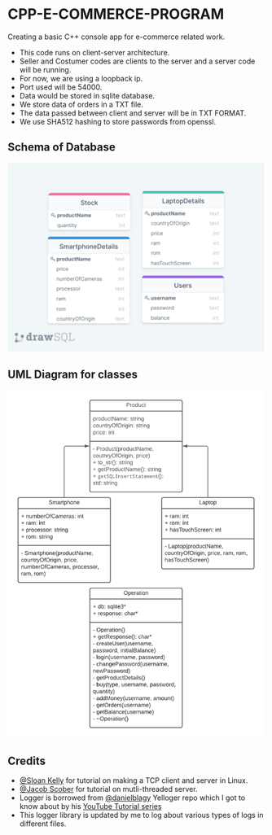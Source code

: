 # CPP-E-COMMERCE-PROGRAM

Creating a basic C++ console app for e-commerce related work.

- This code runs on client-server architecture.
- Seller and Costumer codes are clients to the server and a server code will be running.
- For now, we are using a loopback ip. 
- Port used will be 54000.
- Data would be stored in sqlite database.
- We store data of orders in a TXT file.
- The data passed between client and server will be in TXT FORMAT.
- We use SHA512 hashing to store passwords from openssl.

## Schema of Database

<img src="img/drawSQL-export-2022-01-19_17 09.png">

## UML Diagram for classes

<img src = "img/Class Diagram.png">

## Credits

- [@Sloan Kelly](https://www.youtube.com/channel/UC4LMPKWdhfFlJrJ1BHmRhMQ) for tutorial on making a TCP client and server in Linux.
- [@Jacob Scober](https://www.youtube.com/channel/UCwd5VFu4KoJNjkWJZMFJGHQ) for tutorial on mutli-threaded server.
- Logger is borrowed from [@danielblagy](https://github.com/danielblagy/Yelloger) Yelloger repo which I got to know about by his [YouTube Tutorial series](https://www.youtube.com/watch?v=1rnmYBSppYY&list=PL5Lk2LPoiyAKcw7T-_FB_4BNrWkxfwnus)
- This logger library is updated by me to log about various types of logs in different files.